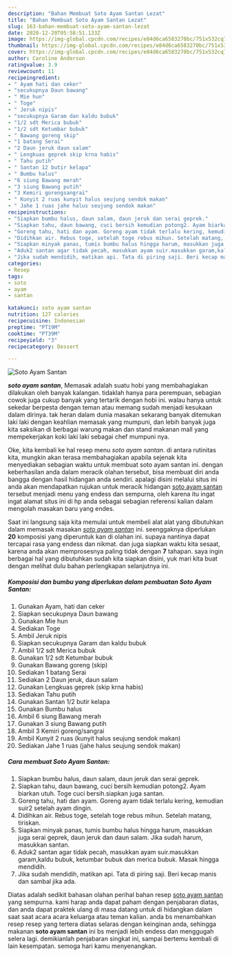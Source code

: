 ```yaml
---
description: "Bahan Membuat Soto Ayam Santan Lezat"
title: "Bahan Membuat Soto Ayam Santan Lezat"
slug: 163-bahan-membuat-soto-ayam-santan-lezat
date: 2020-12-20T05:58:51.133Z
image: https://img-global.cpcdn.com/recipes/e84d6ca6583270bc/751x532cq70/soto-ayam-santan-foto-resep-utama.jpg
thumbnail: https://img-global.cpcdn.com/recipes/e84d6ca6583270bc/751x532cq70/soto-ayam-santan-foto-resep-utama.jpg
cover: https://img-global.cpcdn.com/recipes/e84d6ca6583270bc/751x532cq70/soto-ayam-santan-foto-resep-utama.jpg
author: Caroline Anderson
ratingvalue: 3.9
reviewcount: 11
recipeingredient:
- " Ayam hati dan ceker"
- "secukupnya Daun bawang"
- " Mie hun"
- " Toge"
- " Jeruk nipis"
- "secukupnya Garam dan kaldu bubuk"
- "1/2 sdt Merica bubuk"
- "1/2 sdt Ketumbar bubuk"
- " Bawang goreng skip"
- "1 batang Serai"
- "2 Daun jeruk daun salam"
- " Lengkuas geprek skip krna habis"
- " Tahu putih"
- " Santan 12 butir kelapa"
- " Bumbu halus"
- "6 siung Bawang merah"
- "3 siung Bawang putih"
- "3 Kemiri gorengsangrai"
- " Kunyit 2 ruas kunyit halus seujung sendok makan"
- " Jahe 1 ruas jahe halus seujung sendok makan"
recipeinstructions:
- "Siapkan bumbu halus, daun salam, daun jeruk dan serai geprek."
- "Siapkan tahu, daun bawang, cuci bersih kemudian potong2. Ayam biarkan utuh. Toge cuci bersih.siapkan juga santan."
- "Goreng tahu, hati dan ayam. Goreng ayam tidak terlalu kering, kemudian suir2 setelah ayam dingin."
- "Didihkan air. Rebus toge, setelah toge rebus mihun. Setelah matang, tiriskan."
- "Siapkan minyak panas, tumis bumbu halus hingga harum, masukkan juga serai geprek, daun jeruk dan daun salam. Jika sudah harum, masukkan santan."
- "Aduk2 santan agar tidak pecah, masukkan ayam suir.masukkan garam,kaldu bubuk, ketumbar bubuk dan merica bubuk. Masak hingga mendidih."
- "Jika sudah mendidih, matikan api. Tata di piring saji. Beri kecap manis dan sambal jika ada."
categories:
- Resep
tags:
- soto
- ayam
- santan

katakunci: soto ayam santan 
nutrition: 127 calories
recipecuisine: Indonesian
preptime: "PT19M"
cooktime: "PT39M"
recipeyield: "3"
recipecategory: Dessert

---
```



![Soto Ayam Santan](https://img-global.cpcdn.com/recipes/e84d6ca6583270bc/751x532cq70/soto-ayam-santan-foto-resep-utama.jpg)

<b><i>soto ayam santan</i></b>, Memasak adalah suatu hobi yang membahagiakan dilakukan oleh banyak kalangan. tidaklah hanya para perempuan, sebagian cowok juga cukup banyak yang tertarik dengan hobi ini. walau hanya untuk sekedar berpesta dengan teman atau memang sudah menjadi kesukaan dalam dirinya. tak heran dalam dunia masakan sekarang banyak ditemukan laki laki dengan keahlian memasak yang mumpuni, dan lebih banyak juga kita saksikan di berbagai warung makan dan stand makanan mall yang mempekerjakan koki laki laki sebagai chef mumpuni nya.



Oke, kita kembali ke hal resep menu <i>soto ayam santan</i>. di antara rutinitas kita, mungkin akan terasa membahagiakan apabila sejenak kita menyediakan sebagian waktu untuk membuat soto ayam santan ini. dengan keberhasilan anda dalam meracik olahan tersebut, bisa membuat diri anda bangga dengan hasil hidangan anda sendiri. apalagi disini melalui situs ini anda akan mendapatkan rujukan untuk meracik hidangan <u>soto ayam santan</u> tersebut menjadi menu yang endess dan sempurna, oleh karena itu ingat ingat alamat situs ini di hp anda sebagai sebagian referensi kalian dalam mengolah masakan baru yang endes.


Saat ini langsung saja kita memulai untuk membeli alat alat yang dibutuhkan dalam memasak masakan <u><i>soto ayam santan</i></u> ini. seenggaknya diperlukan <b>20</b> komposisi yang diperuntuk kan di olahan ini. supaya nantinya dapat tercapai rasa yang endess dan nikmat. dan juga siapkan waktu kita sesaat, karena anda akan memprosesnya paling tidak dengan <b>7</b> tahapan. saya ingin berbagai hal yang dibutuhkan sudah kita siapkan disini, yuk mari kita buat dengan melihat dulu bahan perlengkapan selanjutnya ini.

<!--inarticleads1-->

##### Komposisi dan bumbu yang diperlukan dalam pembuatan Soto Ayam Santan:

1. Gunakan  Ayam, hati dan ceker
1. Siapkan secukupnya Daun bawang
1. Gunakan  Mie hun
1. Sediakan  Toge
1. Ambil  Jeruk nipis
1. Siapkan secukupnya Garam dan kaldu bubuk
1. Ambil 1/2 sdt Merica bubuk
1. Gunakan 1/2 sdt Ketumbar bubuk
1. Gunakan  Bawang goreng (skip)
1. Sediakan 1 batang Serai
1. Sediakan 2 Daun jeruk, daun salam
1. Gunakan  Lengkuas geprek (skip krna habis)
1. Sediakan  Tahu putih
1. Gunakan  Santan 1/2 butir kelapa
1. Gunakan  Bumbu halus
1. Ambil 6 siung Bawang merah
1. Gunakan 3 siung Bawang putih
1. Ambil 3 Kemiri goreng/sangrai
1. Ambil  Kunyit 2 ruas (kunyit halus seujung sendok makan)
1. Sediakan  Jahe 1 ruas (jahe halus seujung sendok makan)




<!--inarticleads2-->

##### Cara membuat Soto Ayam Santan:

1. Siapkan bumbu halus, daun salam, daun jeruk dan serai geprek.
1. Siapkan tahu, daun bawang, cuci bersih kemudian potong2. Ayam biarkan utuh. Toge cuci bersih.siapkan juga santan.
1. Goreng tahu, hati dan ayam. Goreng ayam tidak terlalu kering, kemudian suir2 setelah ayam dingin.
1. Didihkan air. Rebus toge, setelah toge rebus mihun. Setelah matang, tiriskan.
1. Siapkan minyak panas, tumis bumbu halus hingga harum, masukkan juga serai geprek, daun jeruk dan daun salam. Jika sudah harum, masukkan santan.
1. Aduk2 santan agar tidak pecah, masukkan ayam suir.masukkan garam,kaldu bubuk, ketumbar bubuk dan merica bubuk. Masak hingga mendidih.
1. Jika sudah mendidih, matikan api. Tata di piring saji. Beri kecap manis dan sambal jika ada.




Diatas adalah sedikit bahasan olahan perihal bahan resep <u>soto ayam santan</u> yang sempurna. kami harap anda dapat paham dengan penjabaran diatas, dan anda dapat praktek ulang di masa datang untuk di hidangkan dalam saat saat acara acara keluarga atau teman kalian. anda bs menambahkan resep resep yang tertera diatas selaras dengan keinginan anda, sehingga makanan <b>soto ayam santan</b> ini bs menjadi lebih endess dan menggugah selera lagi. demikianlah penjabaran singkat ini, sampai bertemu kembali di lain kesempatan. semoga hari kamu menyenangkan.
